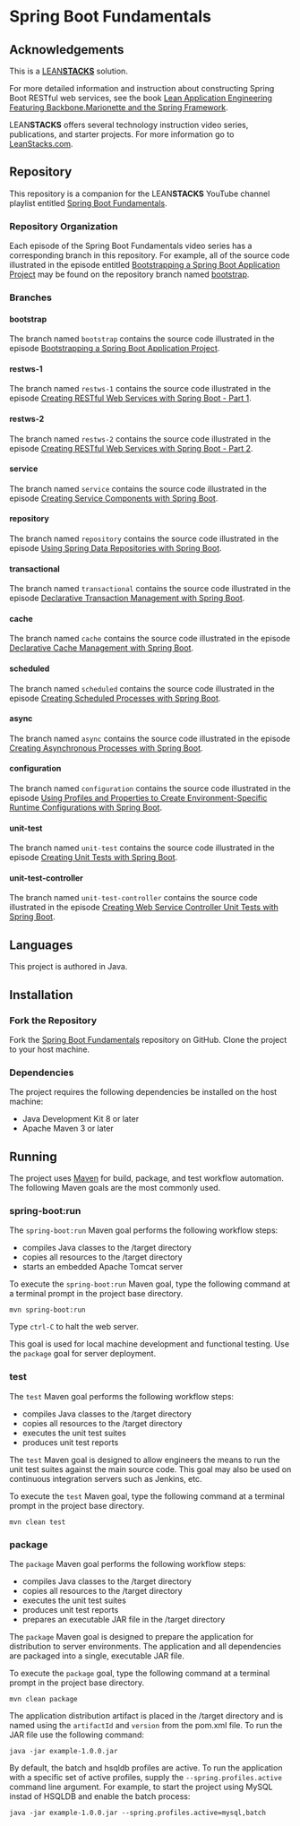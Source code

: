 # Spring Boot Fundamentals

## Acknowledgements

This is a [LEAN**STACKS**](http://www.leanstacks.com) solution.

For more detailed information and instruction about constructing Spring Boot RESTful web services, see the book [Lean Application Engineering Featuring Backbone.Marionette and the Spring Framework](https://leanpub.com/leanstacks-marionette-spring).

LEAN**STACKS** offers several technology instruction video series, publications, and starter projects.  For more information go to [LeanStacks.com](http://www.leanstacks.com/).

## Repository

This repository is a companion for the LEAN**STACKS** YouTube channel playlist entitled [Spring Boot Fundamentals](https://www.youtube.com/playlist?list=PLGDwUiT1wr6-Fn3N2oqJpTdhGjFHnIIKY).

### Repository Organization

Each episode of the Spring Boot Fundamentals video series has a corresponding branch in this repository.  For example, all of the source code illustrated in the episode entitled [Bootstrapping a Spring Boot Application Project](https://youtu.be/XbknBOmMuPQ?list=PLGDwUiT1wr6-Fn3N2oqJpTdhGjFHnIIKY) may be found on the repository branch named [bootstrap](https://github.com/mwarman/spring-boot-fundamentals/tree/bootstrap).

### Branches

#### bootstrap

The branch named `bootstrap` contains the source code illustrated in the episode [Bootstrapping a Spring Boot Application Project](https://youtu.be/XbknBOmMuPQ?list=PLGDwUiT1wr6-Fn3N2oqJpTdhGjFHnIIKY).

#### restws-1

The branch named `restws-1` contains the source code illustrated in the episode [Creating RESTful Web Services with Spring Boot - Part 1](https://youtu.be/kbisNUfqVLM?list=PLGDwUiT1wr6-Fn3N2oqJpTdhGjFHnIIKY).

#### restws-2

The branch named `restws-2` contains the source code illustrated in the episode [Creating RESTful Web Services with Spring Boot - Part 2](https://youtu.be/mrrHTJxppi8?list=PLGDwUiT1wr6-Fn3N2oqJpTdhGjFHnIIKY).

#### service

The branch named `service` contains the source code illustrated in the episode [Creating Service Components with Spring Boot](https://youtu.be/qJnAM_ZZvWA?list=PLGDwUiT1wr6-Fn3N2oqJpTdhGjFHnIIKY).

#### repository

The branch named `repository` contains the source code illustrated in the episode [Using Spring Data Repositories with Spring Boot](https://youtu.be/4bPT-0f-am4?list=PLGDwUiT1wr6-Fn3N2oqJpTdhGjFHnIIKY).

#### transactional

The branch named `transactional` contains the source code illustrated in the episode [Declarative Transaction Management with Spring Boot](https://youtu.be/4bPT-0f-am4?list=PLGDwUiT1wr6-Fn3N2oqJpTdhGjFHnIIKY).

#### cache

The branch named `cache` contains the source code illustrated in the episode [Declarative Cache Management with Spring Boot](https://youtu.be/g4h268Hx0AU?list=PLGDwUiT1wr6-Fn3N2oqJpTdhGjFHnIIKY).

#### scheduled

The branch named `scheduled` contains the source code illustrated in the episode [Creating Scheduled Processes with Spring Boot](https://youtu.be/TEMsEcdAsbY?list=PLGDwUiT1wr6-Fn3N2oqJpTdhGjFHnIIKY).

#### async

The branch named `async` contains the source code illustrated in the episode [Creating Asynchronous Processes with Spring Boot](https://youtu.be/106WWFvgNW0?list=PLGDwUiT1wr6-Fn3N2oqJpTdhGjFHnIIKY).

#### configuration

The branch named `configuration` contains the source code illustrated in the episode [Using Profiles and Properties to Create Environment-Specific Runtime Configurations with Spring Boot](https://youtu.be/0zjQX7WwjrI?list=PLGDwUiT1wr6-Fn3N2oqJpTdhGjFHnIIKY).

#### unit-test

The branch named `unit-test` contains the source code illustrated in the episode [Creating Unit Tests with Spring Boot](https://youtu.be/WKD9E8KsQME?list=PLGDwUiT1wr6-Fn3N2oqJpTdhGjFHnIIKY).

#### unit-test-controller

The branch named `unit-test-controller` contains the source code illustrated in the episode [Creating Web Service Controller Unit Tests with Spring Boot](https://youtu.be/zjVobP0sonA?list=PLGDwUiT1wr6-Fn3N2oqJpTdhGjFHnIIKY).


## Languages

This project is authored in Java.

## Installation

### Fork the Repository

Fork the [Spring Boot Fundamentals](https://github.com/mwarman/spring-boot-fundamentals) repository on GitHub.  Clone the project to your host machine.

### Dependencies

The project requires the following dependencies be installed on the host machine:

* Java Development Kit 8 or later
* Apache Maven 3 or later

## Running

The project uses [Maven](http://maven.apache.org/) for build, package, and test workflow automation.  The following Maven goals are the most commonly used.

### spring-boot:run

The `spring-boot:run` Maven goal performs the following workflow steps:

* compiles Java classes to the /target directory
* copies all resources to the /target directory
* starts an embedded Apache Tomcat server

To execute the `spring-boot:run` Maven goal, type the following command at a terminal prompt in the project base directory.

```
mvn spring-boot:run
```

Type `ctrl-C` to halt the web server.

This goal is used for local machine development and functional testing.  Use the `package` goal for server deployment.

### test

The `test` Maven goal performs the following workflow steps:

* compiles Java classes to the /target directory
* copies all resources to the /target directory
* executes the unit test suites
* produces unit test reports

The `test` Maven goal is designed to allow engineers the means to run the unit test suites against the main source code.  This goal may also be used on continuous integration servers such as Jenkins, etc.

To execute the `test` Maven goal, type the following command at a terminal prompt in the project base directory.

```
mvn clean test
```

### package

The `package` Maven goal performs the following workflow steps:

* compiles Java classes to the /target directory
* copies all resources to the /target directory
* executes the unit test suites
* produces unit test reports
* prepares an executable JAR file in the /target directory

The `package` Maven goal is designed to prepare the application for distribution to server environments.  The application and all dependencies are packaged into a single, executable JAR file.

To execute the `package` goal, type the following command at a terminal prompt in the project base directory.

```
mvn clean package
```

The application distribution artifact is placed in the /target directory and is named using the `artifactId` and `version` from the pom.xml file.  To run the JAR file use the following command:

```
java -jar example-1.0.0.jar
```

By default, the batch and hsqldb profiles are active.  To run the application with a specific set of active profiles, supply the `--spring.profiles.active` command line argument.  For example, to start the project using MySQL instad of HSQLDB and enable the batch process:

```
java -jar example-1.0.0.jar --spring.profiles.active=mysql,batch
```
